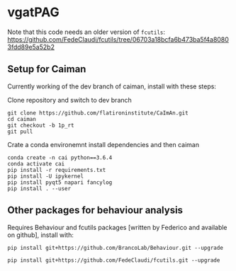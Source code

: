 # vgatPAG
Note that this code needs an older version of `fcutils`: https://github.com/FedeClaudi/fcutils/tree/06703a18bcfa6b473ba5f4a80803fdd89e5a52b2

## Setup for Caiman
Currently working of the dev branch of caiman, install with these steps:

Clone repository and switch to dev branch

```
git clone https://github.com/flatironinstitute/CaImAn.git
cd caiman
git checkout -b 1p_rt
git pull
```

Crate a conda environemnt install dependencies and then caiman
```
conda create -n cai python==3.6.4
conda activate cai
pip install -r requirements.txt
pip install -U ipykernel
pip install pyqt5 napari fancylog
pip install . --user
```


## Other packages for behaviour analysis

Requires Behaviour and fcutils packages [written by Federico and available on github], install with:

```
pip install git+https://github.com/BrancoLab/Behaviour.git --upgrade
```

```
pip install git+https://github.com/FedeClaudi/fcutils.git --upgrade
```